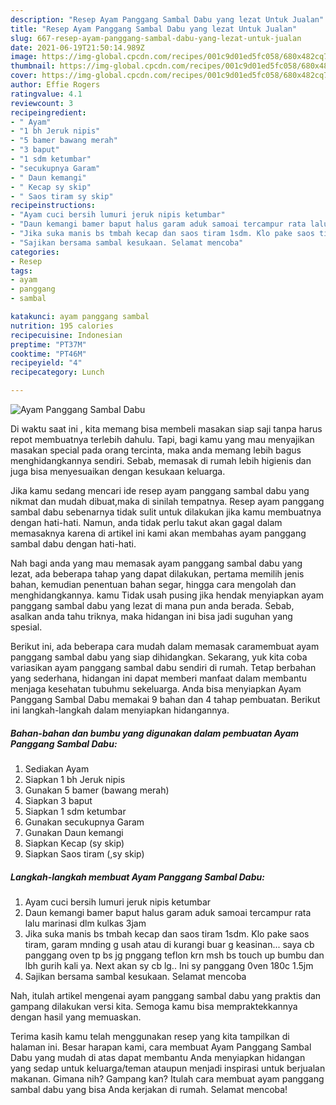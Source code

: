 ```yaml
---
description: "Resep Ayam Panggang Sambal Dabu yang lezat Untuk Jualan"
title: "Resep Ayam Panggang Sambal Dabu yang lezat Untuk Jualan"
slug: 667-resep-ayam-panggang-sambal-dabu-yang-lezat-untuk-jualan
date: 2021-06-19T21:50:14.989Z
image: https://img-global.cpcdn.com/recipes/001c9d01ed5fc058/680x482cq70/ayam-panggang-sambal-dabu-foto-resep-utama.jpg
thumbnail: https://img-global.cpcdn.com/recipes/001c9d01ed5fc058/680x482cq70/ayam-panggang-sambal-dabu-foto-resep-utama.jpg
cover: https://img-global.cpcdn.com/recipes/001c9d01ed5fc058/680x482cq70/ayam-panggang-sambal-dabu-foto-resep-utama.jpg
author: Effie Rogers
ratingvalue: 4.1
reviewcount: 3
recipeingredient:
- " Ayam"
- "1 bh Jeruk nipis"
- "5 bamer bawang merah"
- "3 baput"
- "1 sdm ketumbar"
- "secukupnya Garam"
- " Daun kemangi"
- " Kecap sy skip"
- " Saos tiram sy skip"
recipeinstructions:
- "Ayam cuci bersih lumuri jeruk nipis ketumbar"
- "Daun kemangi bamer baput halus garam aduk samoai tercampur rata lalu marinasi dlm kulkas 3jam"
- "Jika suka manis bs tmbah kecap dan saos tiram 1sdm. Klo pake saos tiram, garam mnding g usah atau di kurangi buar g keasinan... saya cb panggang oven tp bs jg pnggang teflon krn msh bs touch up bumbu dan lbh gurih kali ya. Next akan sy cb lg.. Ini sy panggang 0ven 180c 1.5jm"
- "Sajikan bersama sambal kesukaan. Selamat mencoba"
categories:
- Resep
tags:
- ayam
- panggang
- sambal

katakunci: ayam panggang sambal 
nutrition: 195 calories
recipecuisine: Indonesian
preptime: "PT37M"
cooktime: "PT46M"
recipeyield: "4"
recipecategory: Lunch

---
```



![Ayam Panggang Sambal Dabu](https://img-global.cpcdn.com/recipes/001c9d01ed5fc058/680x482cq70/ayam-panggang-sambal-dabu-foto-resep-utama.jpg)

Di waktu  saat ini , kita memang bisa membeli masakan siap saji tanpa harus repot membuatnya terlebih dahulu. Tapi, bagi kamu yang mau menyajikan masakan special pada orang tercinta, maka anda memang lebih bagus menghidangkannya sendiri. Sebab, memasak di rumah lebih higienis dan juga bisa menyesuaikan dengan kesukaan keluarga.

Jika kamu sedang mencari ide resep ayam panggang sambal dabu yang nikmat dan mudah dibuat,maka di sinilah tempatnya. Resep ayam panggang sambal dabu  sebenarnya tidak sulit untuk dilakukan jika kamu membuatnya dengan hati-hati. Namun, anda tidak perlu takut akan gagal dalam memasaknya 
karena di artikel ini kami akan membahas ayam panggang sambal dabu dengan hati-hati.  



Nah bagi anda yang mau memasak ayam panggang sambal dabu yang lezat, ada beberapa tahap yang dapat dilakukan, pertama memilih jenis bahan, kemudian penentuan bahan segar, hingga cara mengolah dan menghidangkannya. kamu Tidak usah pusing jika hendak menyiapkan ayam panggang sambal dabu yang lezat di mana pun anda berada. Sebab, asalkan anda  tahu triknya, maka hidangan ini bisa jadi suguhan yang spesial.

Berikut ini, ada beberapa cara mudah dalam memasak caramembuat ayam panggang sambal dabu yang siap dihidangkan. Sekarang, yuk kita coba variasikan ayam panggang sambal dabu sendiri di rumah. Tetap berbahan yang sederhana, hidangan ini dapat memberi manfaat dalam membantu menjaga kesehatan tubuhmu sekeluarga. Anda bisa menyiapkan Ayam Panggang Sambal Dabu memakai 9 bahan dan 4 tahap pembuatan. Berikut ini langkah-langkah dalam menyiapkan hidangannya.

<!--inarticleads1-->

##### Bahan-bahan dan bumbu yang digunakan dalam pembuatan Ayam Panggang Sambal Dabu:

1. Sediakan  Ayam
1. Siapkan 1 bh Jeruk nipis
1. Gunakan 5 bamer (bawang merah)
1. Siapkan 3 baput
1. Siapkan 1 sdm ketumbar
1. Gunakan secukupnya Garam
1. Gunakan  Daun kemangi
1. Siapkan  Kecap (sy skip)
1. Siapkan  Saos tiram (,sy skip)




<!--inarticleads2-->

##### Langkah-langkah membuat Ayam Panggang Sambal Dabu:

1. Ayam cuci bersih lumuri jeruk nipis ketumbar
1. Daun kemangi bamer baput halus garam aduk samoai tercampur rata lalu marinasi dlm kulkas 3jam
1. Jika suka manis bs tmbah kecap dan saos tiram 1sdm. Klo pake saos tiram, garam mnding g usah atau di kurangi buar g keasinan... saya cb panggang oven tp bs jg pnggang teflon krn msh bs touch up bumbu dan lbh gurih kali ya. Next akan sy cb lg.. Ini sy panggang 0ven 180c 1.5jm
1. Sajikan bersama sambal kesukaan. Selamat mencoba




Nah, itulah artikel mengenai  ayam panggang sambal dabu  yang praktis dan gampang dilakukan versi kita. Semoga kamu bisa mempraktekkannya dengan hasil yang memuaskan. 

Terima kasih kamu telah menggunakan resep yang kita tampilkan di halaman ini. Besar harapan kami, cara membuat  Ayam Panggang Sambal Dabu yang mudah di atas dapat membantu Anda menyiapkan hidangan yang sedap untuk keluarga/teman ataupun menjadi inspirasi untuk berjualan makanan. Gimana nih? Gampang kan? Itulah cara membuat ayam panggang sambal dabu yang bisa Anda kerjakan di rumah. Selamat mencoba!

